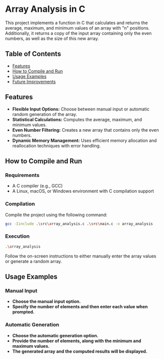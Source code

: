 # Array Analysis in C

This project implements a function in C that calculates and returns the average, maximum, and minimum values of an array with "n" positions. Additionally, it returns a copy of the input array containing only the even numbers, as well as the size of this new array.

## Table of Contents
- [Features](#features)
- [How to Compile and Run](#how-to-compile-and-run)
- [Usage Examples](#usage-examples)
- [Future Improvements](#future-improvements)

## Features

- **Flexible Input Options:** Choose between manual input or automatic random generation of the array.
- **Statistical Calculations:** Computes the average, maximum, and minimum values.
- **Even Number Filtering:** Creates a new array that contains only the even numbers.
- **Dynamic Memory Management:** Uses efficient memory allocation and reallocation techniques with error handling.

## How to Compile and Run

### Requirements
- A C compiler (e.g., GCC)
- A Linux, macOS, or Windows environment with C compilation support

### Compilation

Compile the project using the following command:

```bash
gcc -Iinclude .\src\array_analysis.c .\src\main.c -o array_analysis
```

### Execution
```bash
.\array_analysis
```
Follow the on-screen instructions to either manually enter the array values or generate a random array.

## Usage Examples

### Manual Input

- **Choose the manual input option.**
- **Specify the number of elements and then enter each value when prompted.**

### Automatic Generation

- **Choose the automatic generation option.**
- **Provide the number of elements, along with the minimum and maximum values.**
- **The generated array and the computed results will be displayed.**
